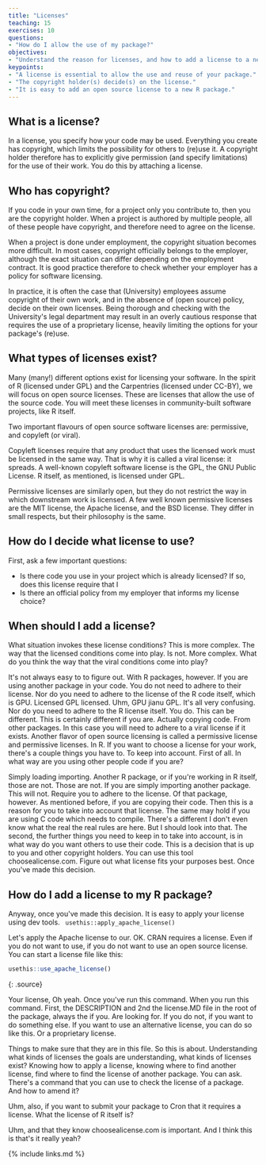 ```yaml
---
title: "Licenses"
teaching: 15
exercises: 10
questions:
- "How do I allow the use of my package?"
objectives:
- "Understand the reason for licenses, and how to add a license to a new R package"
keypoints:
- "A license is essential to allow the use and reuse of your package."
- "The copyright holder(s) decide(s) on the license."
- "It is easy to add an open source license to a new R package."
---
```


## What is a license?
In a license, you specify how your code may be used. Everything you create has copyright, which limits the possibility for others to (re)use it. A copyright holder therefore has to explicitly give permission (and specify limitations) for the use of their work. You do this by attaching a license.

## Who has copyright?
If you code in your own time, for a project only you contribute to, then you are the copyright holder. When a project is authored by multiple people, all of these people have copyright, and therefore need to agree on the license.

When a project is done under employment, the copyright situation becomes more difficult. In most cases, copyright officially belongs to the employer, although the exact situation can differ depending on the employment contract. It is good practice therefore to check whether your employer has a policy for software licensing.

In practice, it is often the case that (University) employees assume copyright of their own work, and in the absence of (open source) policy, decide on their own licenses. Being thorough and checking with the University's legal department may result in an overly cautious response that requires the use of a proprietary license, heavily limiting the options for your package's (re)use.

## What types of licenses exist?
Many (many!) different options exist for licensing your software. In the spirit of R (licensed under GPL) and the Carpentries (licensed under CC-BY), we will focus on open source licenses. These are licenses that allow the use of the source code. You will meet these licenses in community-built software projects, like R itself.

Two important flavours of open source software licenses are: permissive, and copyleft (or viral).

Copyleft licenses require that any product that uses the licensed work must be licensed in the same way. That is why it is called a viral license: it spreads. A well-known copyleft software license is the GPL, the GNU Public License. R itself, as mentioned, is licensed under GPL.

Permissive licenses are similarly open, but they do not restrict the way in which downstream work is licensed. A few well known permissive licenses are the MIT license, the Apache license, and the BSD license. They differ in small respects, but their philosophy is the same.

## How do I decide what license to use?
First, ask a few important questions:

- Is there code you use in your project which is already licensed? If so, does this license require that I
- Is there an official policy from my employer that informs my license choice?



## When should I add a license?

What situation invokes these license conditions? This is more complex. The way that the licensed conditions come into play. Is not. More complex. What do you think the way that the viral conditions come into play?

It's not always easy to to figure out. With R packages, however. If you are using another package in your code. You do not need to adhere to their license. Nor do you need to adhere to the license of the R code itself, which is GPU. Licensed GPL licensed. Uhm, GPU jianu GPL. It's all very confusing. Nor do you need to adhere to the R license itself. You do. This can be different. This is certainly different if you are. Actually copying code. From other packages. In this case you will need to adhere to a viral license if it exists. Another flavor of open source licensing is called a permissive license and permissive licenses. In R. If you want to choose a license for your work, there's a couple things you have to. To keep into account. First of all. In what way are you using other people code if you are?

Simply loading importing. Another R package, or if you're working in R itself, those are not. Those are not. If you are simply importing another package. This will not. Require you to adhere to the license. Of that package, however. As mentioned before, if you are copying their code. Then this is a reason for you to take into account that license. The same may hold if you are using C code which needs to compile. There's a different I don't even know what the real the real rules are here. But I should look into that.
The second, the further things you need to keep in to take into account, is in what way do you want others to use their code.
This is a decision that is up to you and other copyright holders. You can use this tool choosealicense.com. Figure out what license fits your purposes best. Once you've made this decision.

## How do I add a license to my R package?
Anyway, once you've made this decision. It is easy to apply your license using dev tools. ``` usethis::apply_apache_license()```

Let's apply the Apache license to our. OK. CRAN requires a license. Even if you do not want to use, if you do not want to use an open source license. You can start a license file like this:

~~~r
usethis::use_apache_license()
~~~
{: .source}

Your license, Oh yeah. Once you've run this command. When you run this command. First, the DESCRIPTION and 2nd the license.MD file in the root of the package, always the if you. Are looking for. If you do not, if you want to do something else. If you want to use an alternative license, you can do so like this. Or a proprietary license.


 Things to make sure that they are in this file. So this is about. Understanding what kinds of licenses the goals are understanding, what kinds of licenses exist?
 Knowing how to apply a license, knowing where to find another license, find where to find the license of another package. You can ask. There's a command that you can use to check the license of a package. And how to amend it?

Uhm, also, if you want to submit your package to Cron that it requires a license. What the license of R itself is?

Uhm, and that they know choosealicense.com is important. And I think this is that's it really yeah?

{% include links.md %}

